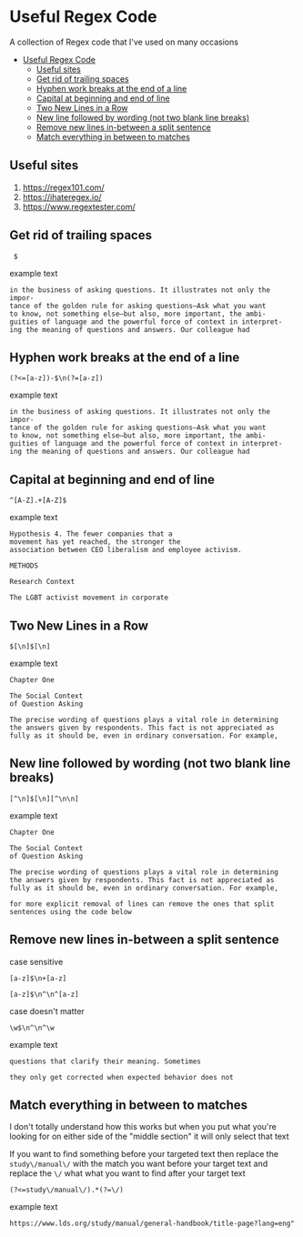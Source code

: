 # Useful Regex Code

A collection of Regex code that I've used on many occasions

- [Useful Regex Code](#useful-regex-code)
    - [Useful sites](#useful-sites)
    - [Get rid of trailing spaces](#get-rid-of-trailing-spaces)
    - [Hyphen work breaks at the end of a line](#hyphen-work-breaks-at-the-end-of-a-line)
    - [Capital at beginning and end of line](#capital-at-beginning-and-end-of-line)
    - [Two New Lines in a Row](#two-new-lines-in-a-row)
    - [New line followed by wording (not two blank line breaks)](#new-line-followed-by-wording-not-two-blank-line-breaks)
    - [Remove new lines in-between a split sentence](#remove-new-lines-in-between-a-split-sentence)
    - [Match everything in between to matches](#match-everything-in-between-to-matches)

## Useful sites

1. https://regex101.com/
1. https://ihateregex.io/
1. https://www.regextester.com/

## Get rid of trailing spaces

```regex
 $
```

example text

```text
in the business of asking questions. It illustrates not only the impor- 
tance of the golden rule for asking questions—Ask what you want 
to know, not something else—but also, more important, the ambi- 
guities of language and the powerful force of context in interpret- 
ing the meaning of questions and answers. Our colleague had 
```

## Hyphen work breaks at the end of a line

```regex
(?<=[a-z])-$\n(?=[a-z])
```

example text

```text
in the business of asking questions. It illustrates not only the impor-
tance of the golden rule for asking questions—Ask what you want
to know, not something else—but also, more important, the ambi-
guities of language and the powerful force of context in interpret-
ing the meaning of questions and answers. Our colleague had
```

## Capital at beginning and end of line

```regex
^[A-Z].+[A-Z]$
```

example text

```text
Hypothesis 4. The fewer companies that a
movement has yet reached, the stronger the
association between CEO liberalism and employee activism.

METHODS

Research Context

The LGBT activist movement in corporate
```

## Two New Lines in a Row

```regex
$[\n]$[\n]
```

example text

```text
Chapter One

The Social Context
of Question Asking

The precise wording of questions plays a vital role in determining
the answers given by respondents. This fact is not appreciated as
fully as it should be, even in ordinary conversation. For example,
```

## New line followed by wording (not two blank line breaks)

```regex
[^\n]$[\n][^\n\n]
```

example text

```text
Chapter One

The Social Context 
of Question Asking

The precise wording of questions plays a vital role in determining
the answers given by respondents. This fact is not appreciated as
fully as it should be, even in ordinary conversation. For example,

for more explicit removal of lines can remove the ones that split sentences using the code below
```

## Remove new lines in-between a split sentence

case sensitive

```regex
[a-z]$\n+[a-z]

[a-z]$\n^\n^[a-z]
```

case doesn't matter

```regex
\w$\n^\n^\w
```

example text

```text
questions that clarify their meaning. Sometimes

they only get corrected when expected behavior does not 
```

<!--
## Get the beginning of a article reference

and incomplete but more capable version [^\s]([^\.][a-z+A-Z+,\sa-z+A-Z+.\s]+[\s][0-9]{4}[\.])

```regex
[a-zA-Z]+[,\s]+[a-zA-Z]+[\.][[\s][0-9]{4}
```

example text

```text
Alford, Robert and Roger Friedland. 1985. Powers of Theory: Capitalism, the State and Democracy. New York: Cambridge University Press. Arendt, Hannah. 1958. The Origins of Totalitarianism. Cleveland, OH: World Publishing Company. Banfield, Edward. 1961. Political Influence. New York: Free Press. Beckfield, Jason. 2003. “Inequality in the World Polity: The Structure of International Organization.” American Sociological Review 68: 401–424.
```
-->

## Match everything in between to matches

I don't totally understand how this works but when you put what you're looking for on either side of the "middle section" it will only select that text

If you want to find something before your targeted text then replace the `study\/manual\/` with the match you want before your target text and replace the `\/` what what you want to find after your target text

```{regex}
(?<=study\/manual\/).*(?=\/)
```

example text

```text
https://www.lds.org/study/manual/general-handbook/title-page?lang=eng"
```
